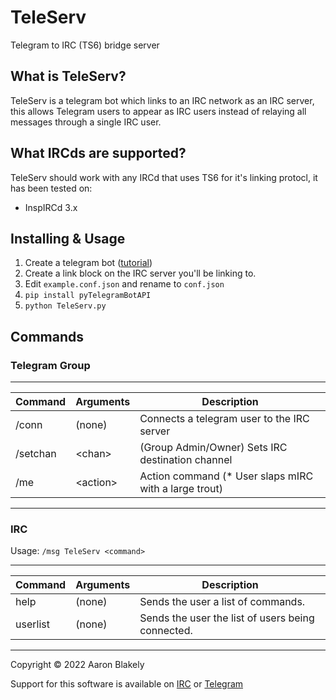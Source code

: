 # TeleServ
Telegram to IRC (TS6) bridge server

## What is TeleServ?
TeleServ is a telegram bot which links to an IRC network as an IRC server, this
allows Telegram users to appear as IRC users instead of relaying all messages
through a single IRC user.

## What IRCds are supported?
TeleServ should work with any IRCd that uses TS6 for it's linking protocl, it has been tested on:
* InspIRCd 3.x

## Installing & Usage
1) Create a telegram bot \([tutorial](https://core.telegram.org/bots#6-botfather)\)
1) Create a link block on the IRC server you'll be linking to.
2) Edit `example.conf.json` and rename to `conf.json`
3) `pip install pyTelegramBotAPI`
4) `python TeleServ.py`


## Commands

### Telegram Group

----------------------------------------------------------------------------------
| Command  | Arguments | Description                                             |
|----------|-----------|---------------------------------------------------------|
| /conn    | (none)    | Connects a telegram user to the IRC server              |
| /setchan | \<chan\>    | (Group Admin/Owner) Sets IRC destination channel      |
| /me      | \<action\>  | Action command (* User slaps mIRC with a large trout) |
---------------------------------------------------------------------------------

### IRC

Usage: `/msg TeleServ <command>`

----------------------------------------------------------------------------------
| Command  | Arguments | Description                                             |
|----------|-----------|---------------------------------------------------------|
| help     | (none)    | Sends the user a list of commands.                      |
| userlist | (none)    | Sends the user the list of users being connected.       |
----------------------------------------------------------------------------------


Copyright &copy; 2022 Aaron Blakely

Support for this software is available on [IRC](https://webchat.ephasic.org/?join=ephasic) or [Telegram](https://t.me/+8NN0N6ez_B5iMzBh)
